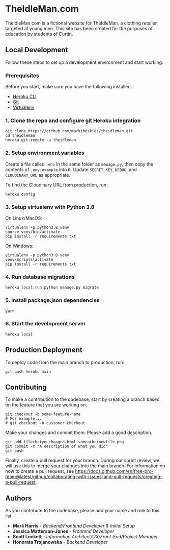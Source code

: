 # TheIdleMan.com

TheIdleMan.com is a fictional website for TheIdleMan, a clothing retailer targeted at young men. This site has been created for the purposes of education by students of Curtin.

## Local Development

Follow these steps to set up a development environment and start working.

### Prerequisites

Before you start, make sure you have the following installed.

- [Heroku CLI](https://devcenter.heroku.com/articles/heroku-cli)
- [Git](https://git-scm.com/downloads)
- [Virtualenv](https://pypi.org/project/virtualenv/)

### 1. Clone the repo and configure git Heroku integration

```
git clone https://github.com/marktheskies/theidleman.git
cd theidleman
heroku git:remote -a theidleman
```

### 2. Setup environment variables

Create a file called `.env` in the same folder as `manage.py`, then copy the contents of `.env.example` into it. Update `SECRET_KEY`, `DEBUG`, and `CLOUDINARY_URL` as appropriate.

To find the Cloudinary URL from production, run:

```
heroku config
```

### 3. Setup virtualenv with Python 3.8

On Linux/MacOS:

```
virtualenv -p python3.8 venv
source venv/bin/activate
pip install -r requirements.txt
```

On Windows:

```
virtualenv -p python3.8 venv
venv\Scripts\activate
pip install -r requirements.txt
```

### 4. Run database migrations

```
heroku local:run python manage.py migrate
```

### 5. Install package.json dependencies

```
yarn
```

### 6. Start the development server

```
heroku local
```

## Production Deployment

To deploy code from the main branch to production, run:

```
git push heroku main
```

## Contributing

To make a contribution to the codebase, start by creating a branch based on the feature that you are working on.

```
git checkout -b some-feature-name
# For example...
# git checkout -b customer-checkout
```

Make your changes and commit them. Please add a good description.

```
git add filethatyouchanged.html someothernewfile.png
git commit -m "A description of what you did"
git push
```

Finally, create a pull request for your branch. During our sprint review, we will use this to merge your changes into the main branch. For information on how to create a pull request, see https://docs.github.com/en/free-pro-team@latest/github/collaborating-with-issues-and-pull-requests/creating-a-pull-request.

## Authors

As you contribute to the codebase, please add your name and role to this list.

- **Mark Harris** - _Backend/Frontend Developer & Initial Setup_
- **Jessica Matterson-Jones** - _Frontend Developer_
- **Scott Lockett** - _Information Architect/UX/Front-End/Project Manager_
- **Honorata Trojanowska** - _Backend Developer_
